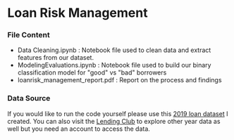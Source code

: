 

# Loan Risk Management 

### File Content
- Data Cleaning.ipynb : Notebook file used to clean data and extract features from our dataset. 
- ModelingEvaluations.ipynb : Notebook file used to build our binary classification model for "good" vs "bad" borrowers 
- loanrisk_management_report.pdf : Report on the process and findings

### Data Source
If you would like to run the code yourself please use this [2019 loan dataset](https://drive.google.com/file/d/1UpOZPxTVWN-1yhEMBTvP7uiV13iYUsQF/view?usp=sharing) I created.  You can also visit the [Lending Club](https://www.lendingclub.com/info/statistics.action) to explore other year data as well but you need an account to access the data. 
